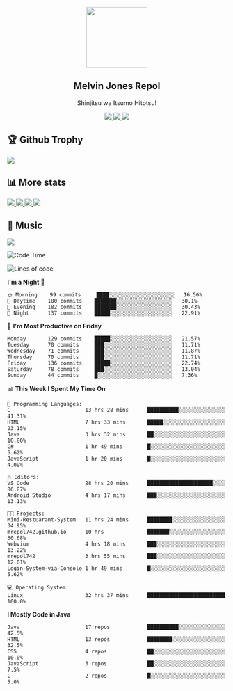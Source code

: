 <p align="center">
<a href="https://mrepol742.github.io">
  <img width="140" src="https://mrepol742.github.io/images/mrepol742.png" /> 
  </a> 
  <h2 align="center">Melvin Jones Repol</h2>
  <p align="center">Shinjitsu wa Itsumo Hitotsu!</p>
</p>

<p align="center">
  <a href="https://mrepol742.github.io">
    <img src="https://enibdhv97zm33sz.m.pipedream.net"/> 
  </a>
<a href="https://mrepol742.github.io">
    <img src="https://visitor-badge.glitch.me/badge?page_id=mrepol742"/> 
  </a>  
 <a href="https://mrepol742.github.io">
    <img src="https://wakatime.com/badge/user/8ad4afa2-1a56-40d1-a949-4663473915b6.svg"/> 
  </a>
</p>

<p>
<h2>🏆 Github Trophy </h2>
<a href="https://mrepol742.github.io">
<img src="https://github-profile-trophy.vercel.app/?username=mrepol742">
</a>
</p>

<p>
<h2>📊 More stats</h2>
<a href="https://mrepol742.github.io">
<img src="https://github-readme-stats.vercel.app/api?username=mrepol742&show_icons=true&include_all_commits=true&&count_private=true">
</a>
<a href="https://mrepol742.github.io">
<img src="https://github-readme-stats.vercel.app/api/top-langs/?username=mrepol742&layout=compact&include_all_commits=true&&count_private=true&langs_count=20">
</a>
<a href="https://mrepol742.github.io">
<img src="https://github-readme-stats.vercel.app/api/wakatime?username=mrepol742&layout=compact">
</a>
<a href="https://mrepol742.github.io">
<img src="https://github-readme-streak-stats.herokuapp.com/?user=mrepol742">
</a>
</p>


<p>
<h2>🎵 Music </h2>
<a href="https://mrepol742.github.io">
<img src="https://spotify-recently-played-readme.vercel.app/api?user=7xx9e7hwq1qyown0m4ut78pcz">
</a>
</p>

<!--START_SECTION:waka-->
![Code Time](http://img.shields.io/badge/Code%20Time-273%20hrs%2057%20mins-blue)

![Lines of code](https://img.shields.io/badge/From%20Hello%20World%20I%27ve%20Written-169%20Thousand%20lines%20of%20code-blue)

**I'm a Night 🦉** 

```text
🌞 Morning    99 commits     ████░░░░░░░░░░░░░░░░░░░░░   16.56% 
🌆 Daytime    180 commits    ███████░░░░░░░░░░░░░░░░░░   30.1% 
🌃 Evening    182 commits    ███████░░░░░░░░░░░░░░░░░░   30.43% 
🌙 Night      137 commits    █████░░░░░░░░░░░░░░░░░░░░   22.91%

```
📅 **I'm Most Productive on Friday** 

```text
Monday       129 commits    █████░░░░░░░░░░░░░░░░░░░░   21.57% 
Tuesday      70 commits     ███░░░░░░░░░░░░░░░░░░░░░░   11.71% 
Wednesday    71 commits     ███░░░░░░░░░░░░░░░░░░░░░░   11.87% 
Thursday     70 commits     ███░░░░░░░░░░░░░░░░░░░░░░   11.71% 
Friday       136 commits    █████░░░░░░░░░░░░░░░░░░░░   22.74% 
Saturday     78 commits     ███░░░░░░░░░░░░░░░░░░░░░░   13.04% 
Sunday       44 commits     █░░░░░░░░░░░░░░░░░░░░░░░░   7.36%

```


📊 **This Week I Spent My Time On** 

```text
💬 Programming Languages: 
C                        13 hrs 28 mins      ██████████░░░░░░░░░░░░░░░   41.31% 
HTML                     7 hrs 33 mins       █████░░░░░░░░░░░░░░░░░░░░   23.15% 
Java                     3 hrs 32 mins       ██░░░░░░░░░░░░░░░░░░░░░░░   10.86% 
C#                       1 hr 49 mins        █░░░░░░░░░░░░░░░░░░░░░░░░   5.62% 
JavaScript               1 hr 20 mins        █░░░░░░░░░░░░░░░░░░░░░░░░   4.09%

🔥 Editors: 
VS Code                  28 hrs 20 mins      █████████████████████░░░░   86.87% 
Android Studio           4 hrs 17 mins       ███░░░░░░░░░░░░░░░░░░░░░░   13.13%

🐱‍💻 Projects: 
Mini-Restuarant-System   11 hrs 24 mins      ████████░░░░░░░░░░░░░░░░░   34.95% 
mrepol742.github.io      10 hrs              ███████░░░░░░░░░░░░░░░░░░   30.68% 
Webvium                  4 hrs 18 mins       ███░░░░░░░░░░░░░░░░░░░░░░   13.22% 
mrepol742                3 hrs 55 mins       ███░░░░░░░░░░░░░░░░░░░░░░   12.01% 
Login-System-via-Console 1 hr 49 mins        █░░░░░░░░░░░░░░░░░░░░░░░░   5.62%

💻 Operating System: 
Linux                    32 hrs 37 mins      █████████████████████████   100.0%

```

**I Mostly Code in Java** 

```text
Java                     17 repos            ██████████░░░░░░░░░░░░░░░   42.5% 
HTML                     13 repos            ████████░░░░░░░░░░░░░░░░░   32.5% 
CSS                      4 repos             ██░░░░░░░░░░░░░░░░░░░░░░░   10.0% 
JavaScript               3 repos             ██░░░░░░░░░░░░░░░░░░░░░░░   7.5% 
C                        2 repos             █░░░░░░░░░░░░░░░░░░░░░░░░   5.0%

```



<!--END_SECTION:waka-->